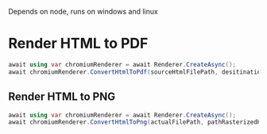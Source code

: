 Depends on node, runs on windows and linux

# Render HTML to PDF

```c#
await using var chromiumRenderer = await Renderer.CreateAsync();
await chromiumRenderer.ConvertHtmlToPdf(sourceHtmlFilePath, desitinationPdf);
```

## Render HTML to PNG

```c#
await using var chromiumRenderer = await Renderer.CreateAsync();
await chromiumRenderer.ConvertHtmlToPng(actualFilePath, pathRasterizedHtml);
```
